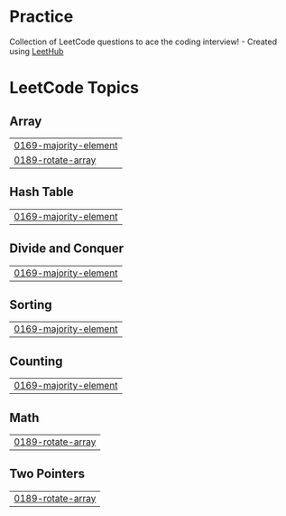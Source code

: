 # Practice
Collection of LeetCode questions to ace the coding interview! - Created using [LeetHub](https://github.com/QasimWani/LeetHub)

<!---LeetCode Topics Start-->
# LeetCode Topics
## Array
|  |
| ------- |
| [0169-majority-element](https://github.com/himanshugirdhar28/Practice/tree/master/0169-majority-element) |
| [0189-rotate-array](https://github.com/himanshugirdhar28/Practice/tree/master/0189-rotate-array) |
## Hash Table
|  |
| ------- |
| [0169-majority-element](https://github.com/himanshugirdhar28/Practice/tree/master/0169-majority-element) |
## Divide and Conquer
|  |
| ------- |
| [0169-majority-element](https://github.com/himanshugirdhar28/Practice/tree/master/0169-majority-element) |
## Sorting
|  |
| ------- |
| [0169-majority-element](https://github.com/himanshugirdhar28/Practice/tree/master/0169-majority-element) |
## Counting
|  |
| ------- |
| [0169-majority-element](https://github.com/himanshugirdhar28/Practice/tree/master/0169-majority-element) |
## Math
|  |
| ------- |
| [0189-rotate-array](https://github.com/himanshugirdhar28/Practice/tree/master/0189-rotate-array) |
## Two Pointers
|  |
| ------- |
| [0189-rotate-array](https://github.com/himanshugirdhar28/Practice/tree/master/0189-rotate-array) |
<!---LeetCode Topics End-->